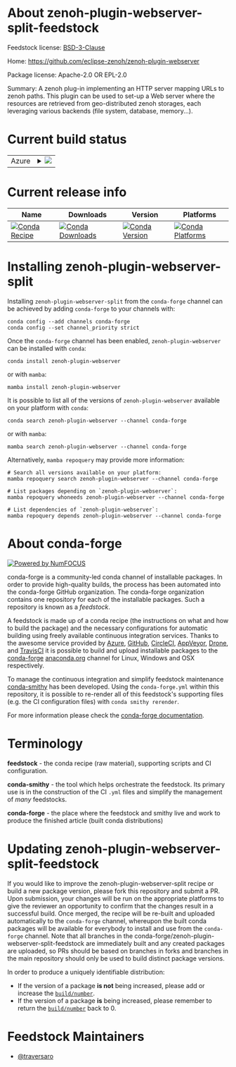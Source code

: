 About zenoh-plugin-webserver-split-feedstock
============================================

Feedstock license: [BSD-3-Clause](https://github.com/conda-forge/zenoh-plugin-webserver-feedstock/blob/main/LICENSE.txt)

Home: https://github.com/eclipse-zenoh/zenoh-plugin-webserver

Package license: Apache-2.0 OR EPL-2.0

Summary: A zenoh plug-in implementing an HTTP server mapping URLs to zenoh paths. This plugin can be used to set-up a Web server where the resources are retrieved from geo-distributed zenoh storages, each leveraging various backends (file system, database, memory...).

Current build status
====================


<table>
    
  <tr>
    <td>Azure</td>
    <td>
      <details>
        <summary>
          <a href="https://dev.azure.com/conda-forge/feedstock-builds/_build/latest?definitionId=22712&branchName=main">
            <img src="https://dev.azure.com/conda-forge/feedstock-builds/_apis/build/status/zenoh-plugin-webserver-feedstock?branchName=main">
          </a>
        </summary>
        <table>
          <thead><tr><th>Variant</th><th>Status</th></tr></thead>
          <tbody><tr>
              <td>linux_64</td>
              <td>
                <a href="https://dev.azure.com/conda-forge/feedstock-builds/_build/latest?definitionId=22712&branchName=main">
                  <img src="https://dev.azure.com/conda-forge/feedstock-builds/_apis/build/status/zenoh-plugin-webserver-feedstock?branchName=main&jobName=linux&configuration=linux%20linux_64_" alt="variant">
                </a>
              </td>
            </tr><tr>
              <td>osx_64</td>
              <td>
                <a href="https://dev.azure.com/conda-forge/feedstock-builds/_build/latest?definitionId=22712&branchName=main">
                  <img src="https://dev.azure.com/conda-forge/feedstock-builds/_apis/build/status/zenoh-plugin-webserver-feedstock?branchName=main&jobName=osx&configuration=osx%20osx_64_" alt="variant">
                </a>
              </td>
            </tr><tr>
              <td>win_64</td>
              <td>
                <a href="https://dev.azure.com/conda-forge/feedstock-builds/_build/latest?definitionId=22712&branchName=main">
                  <img src="https://dev.azure.com/conda-forge/feedstock-builds/_apis/build/status/zenoh-plugin-webserver-feedstock?branchName=main&jobName=win&configuration=win%20win_64_" alt="variant">
                </a>
              </td>
            </tr>
          </tbody>
        </table>
      </details>
    </td>
  </tr>
</table>

Current release info
====================

| Name | Downloads | Version | Platforms |
| --- | --- | --- | --- |
| [![Conda Recipe](https://img.shields.io/badge/recipe-zenoh--plugin--webserver-green.svg)](https://anaconda.org/conda-forge/zenoh-plugin-webserver) | [![Conda Downloads](https://img.shields.io/conda/dn/conda-forge/zenoh-plugin-webserver.svg)](https://anaconda.org/conda-forge/zenoh-plugin-webserver) | [![Conda Version](https://img.shields.io/conda/vn/conda-forge/zenoh-plugin-webserver.svg)](https://anaconda.org/conda-forge/zenoh-plugin-webserver) | [![Conda Platforms](https://img.shields.io/conda/pn/conda-forge/zenoh-plugin-webserver.svg)](https://anaconda.org/conda-forge/zenoh-plugin-webserver) |

Installing zenoh-plugin-webserver-split
=======================================

Installing `zenoh-plugin-webserver-split` from the `conda-forge` channel can be achieved by adding `conda-forge` to your channels with:

```
conda config --add channels conda-forge
conda config --set channel_priority strict
```

Once the `conda-forge` channel has been enabled, `zenoh-plugin-webserver` can be installed with `conda`:

```
conda install zenoh-plugin-webserver
```

or with `mamba`:

```
mamba install zenoh-plugin-webserver
```

It is possible to list all of the versions of `zenoh-plugin-webserver` available on your platform with `conda`:

```
conda search zenoh-plugin-webserver --channel conda-forge
```

or with `mamba`:

```
mamba search zenoh-plugin-webserver --channel conda-forge
```

Alternatively, `mamba repoquery` may provide more information:

```
# Search all versions available on your platform:
mamba repoquery search zenoh-plugin-webserver --channel conda-forge

# List packages depending on `zenoh-plugin-webserver`:
mamba repoquery whoneeds zenoh-plugin-webserver --channel conda-forge

# List dependencies of `zenoh-plugin-webserver`:
mamba repoquery depends zenoh-plugin-webserver --channel conda-forge
```


About conda-forge
=================

[![Powered by
NumFOCUS](https://img.shields.io/badge/powered%20by-NumFOCUS-orange.svg?style=flat&colorA=E1523D&colorB=007D8A)](https://numfocus.org)

conda-forge is a community-led conda channel of installable packages.
In order to provide high-quality builds, the process has been automated into the
conda-forge GitHub organization. The conda-forge organization contains one repository
for each of the installable packages. Such a repository is known as a *feedstock*.

A feedstock is made up of a conda recipe (the instructions on what and how to build
the package) and the necessary configurations for automatic building using freely
available continuous integration services. Thanks to the awesome service provided by
[Azure](https://azure.microsoft.com/en-us/services/devops/), [GitHub](https://github.com/),
[CircleCI](https://circleci.com/), [AppVeyor](https://www.appveyor.com/),
[Drone](https://cloud.drone.io/welcome), and [TravisCI](https://travis-ci.com/)
it is possible to build and upload installable packages to the
[conda-forge](https://anaconda.org/conda-forge) [anaconda.org](https://anaconda.org/)
channel for Linux, Windows and OSX respectively.

To manage the continuous integration and simplify feedstock maintenance
[conda-smithy](https://github.com/conda-forge/conda-smithy) has been developed.
Using the ``conda-forge.yml`` within this repository, it is possible to re-render all of
this feedstock's supporting files (e.g. the CI configuration files) with ``conda smithy rerender``.

For more information please check the [conda-forge documentation](https://conda-forge.org/docs/).

Terminology
===========

**feedstock** - the conda recipe (raw material), supporting scripts and CI configuration.

**conda-smithy** - the tool which helps orchestrate the feedstock.
                   Its primary use is in the construction of the CI ``.yml`` files
                   and simplify the management of *many* feedstocks.

**conda-forge** - the place where the feedstock and smithy live and work to
                  produce the finished article (built conda distributions)


Updating zenoh-plugin-webserver-split-feedstock
===============================================

If you would like to improve the zenoh-plugin-webserver-split recipe or build a new
package version, please fork this repository and submit a PR. Upon submission,
your changes will be run on the appropriate platforms to give the reviewer an
opportunity to confirm that the changes result in a successful build. Once
merged, the recipe will be re-built and uploaded automatically to the
`conda-forge` channel, whereupon the built conda packages will be available for
everybody to install and use from the `conda-forge` channel.
Note that all branches in the conda-forge/zenoh-plugin-webserver-split-feedstock are
immediately built and any created packages are uploaded, so PRs should be based
on branches in forks and branches in the main repository should only be used to
build distinct package versions.

In order to produce a uniquely identifiable distribution:
 * If the version of a package **is not** being increased, please add or increase
   the [``build/number``](https://docs.conda.io/projects/conda-build/en/latest/resources/define-metadata.html#build-number-and-string).
 * If the version of a package **is** being increased, please remember to return
   the [``build/number``](https://docs.conda.io/projects/conda-build/en/latest/resources/define-metadata.html#build-number-and-string)
   back to 0.

Feedstock Maintainers
=====================

* [@traversaro](https://github.com/traversaro/)

